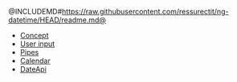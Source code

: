 <div class="flex-row flex-end">
    <a href="https://github.com/ressurectit/ng-datetime">
        <span class="fab fa-github"></span>
    </a>
</div>

@INCLUDEMD#https://raw.githubusercontent.com/ressurectit/ng-datetime/HEAD/readme.md@

- [Concept](./datetime/concept)
- [User input](./datetime/userInput)
- [Pipes](./datetime/pipes)
- [Calendar](./datetime/calendar)
- [DateApi](./datetime/dateApi)
